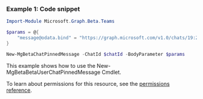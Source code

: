 ### Example 1: Code snippet

```powershellImport-Module Microsoft.Graph.Beta.Teams

$params = @{
	"message@odata.bind" = "https://graph.microsoft.com/v1.0/chats/19:2da4c29f6d7041eca70b638b43d45437@thread.v2/messages/1616964509832"
}

New-MgBetaChatPinnedMessage -ChatId $chatId -BodyParameter $params
```
This example shows how to use the New-MgBetaBetaUserChatPinnedMessage Cmdlet.
To learn about permissions for this resource, see the [permissions reference](/graph/permissions-reference).

